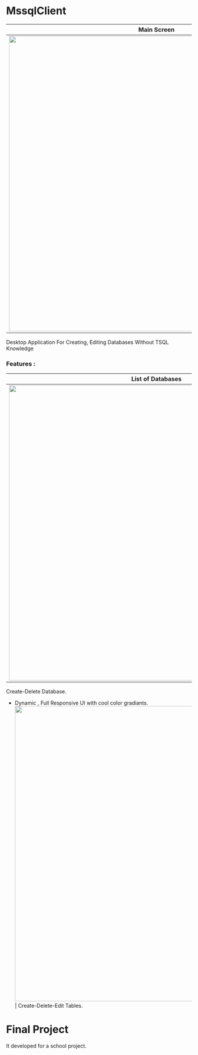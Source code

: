 # MssqlClient
Main Screen       | 
------------|
<img src="https://cdn.pbrd.co/images/HnCWLnl.png" width="800">  |
Desktop Application For Creating, Editing Databases Without TSQL Knowledge
### Features :
 
List of Databases      | 
------------|
<img src="https://cdn.pbrd.co/images/HnCY5ht.png" width="800">  |
Create-Delete Database.
* Dynamic , Full Responsive UI with cool color gradiants.
<img src="https://cdn.pbrd.co/images/HnCZ9Qv.png" width="800">  |
Create-Delete-Edit Tables.

# Final Project #
It developed for a school project.
